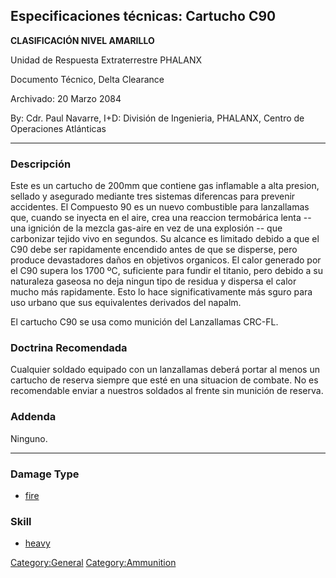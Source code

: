## Especificaciones técnicas: Cartucho C90

**CLASIFICACIÓN NIVEL AMARILLO**

Unidad de Respuesta Extraterrestre PHALANX

Documento Técnico, Delta Clearance

Archivado: 20 Marzo 2084

By: Cdr. Paul Navarre, I+D: División de Ingenieria, PHALANX, Centro de
Operaciones Atlánticas

------------------------------------------------------------------------

### Descripción

Este es un cartucho de 200mm que contiene gas inflamable a alta presion,
sellado y asegurado mediante tres sistemas diferencas para prevenir
accidentes. El Compuesto 90 es un nuevo combustible para lanzallamas
que, cuando se inyecta en el aire, crea una reaccion termobárica lenta
-- una ignición de la mezcla gas-aire en vez de una explosión -- que
carbonizar tejido vivo en segundos. Su alcance es limitado debido a que
el C90 debe ser rapidamente encendido antes de que se disperse, pero
produce devastadores daños en objetivos organicos. El calor generado por
el C90 supera los 1700 ºC, suficiente para fundir el titanio, pero
debido a su naturaleza gaseosa no deja ningun tipo de residua y dispersa
el calor mucho más rapidamente. Esto lo hace significativamente más
sguro para uso urbano que sus equivalentes derivados del napalm.

El cartucho C90 se usa como munición del Lanzallamas CRC-FL.

### Doctrina Recomendada

Cualquier soldado equipado con un lanzallamas deberá portar al menos un
cartucho de reserva siempre que esté en una situacion de combate. No es
recomendable enviar a nuestros soldados al frente sin munición de
reserva.

### Addenda

Ninguno.

------------------------------------------------------------------------

### Damage Type

- [fire](Damage/fire "wikilink")

### Skill

- [heavy](Skills/heavy "wikilink")

[Category:General](Category:General "wikilink")
[Category:Ammunition](Category:Ammunition "wikilink")